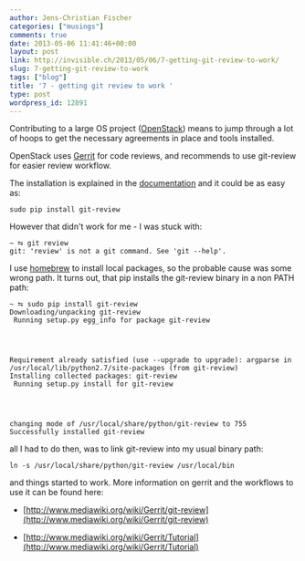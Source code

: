 ```yaml
---
author: Jens-Christian Fischer
categories: ["musings"]
comments: true
date: 2013-05-06 11:41:46+00:00
layout: post
link: http://invisible.ch/2013/05/06/7-getting-git-review-to-work/
slug: 7-getting-git-review-to-work
tags: ["blog"]
title: '7 - getting git review to work '
type: post
wordpress_id: 12891
---
```


Contributing to a large OS project ([OpenStack](https://github.com/openstack)) means to jump through a lot of hoops to get the necessary agreements in place and tools installed.

OpenStack uses [Gerrit](http://en.wikipedia.org/wiki/Gerrit_(software)) for code reviews, and recommends to use git-review for easier review workflow.

The installation is explained in the [documentation](https://wiki.openstack.org/wiki/Documentation/HowTo) and it could be as easy as:

    
    sudo pip install git-review


However that didn't work for me - I was stuck with:

    
    ~ ⮀ git review
    git: 'review' is not a git command. See 'git --help'.


I use [homebrew](http://mxcl.github.io/homebrew/) to install local packages, so the probable cause was some wrong path. It turns out, that pip installs the git-review binary in a non PATH path:

    
    ~ ⮀ sudo pip install git-review
    Downloading/unpacking git-review
     Running setup.py egg_info for package git-review



    
    Requirement already satisfied (use --upgrade to upgrade): argparse in /usr/local/lib/python2.7/site-packages (from git-review)
    Installing collected packages: git-review
     Running setup.py install for git-review



    
    changing mode of /usr/local/share/python/git-review to 755
    Successfully installed git-review


all I had to do then, was to link git-review into my usual binary path:

    
    ln -s /usr/local/share/python/git-review /usr/local/bin


and things started to work. More information on gerrit and the workflows to use it can be found here:



	
  * [http://www.mediawiki.org/wiki/Gerrit/git-review](http://www.mediawiki.org/wiki/Gerrit/git-review)


	
  * [http://www.mediawiki.org/wiki/Gerrit/Tutorial](http://www.mediawiki.org/wiki/Gerrit/Tutorial)


